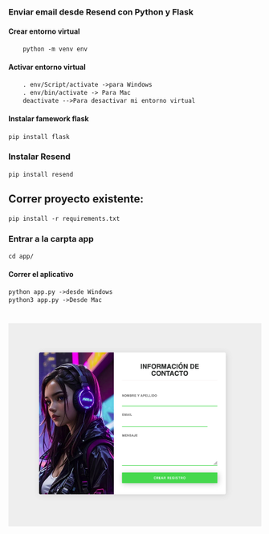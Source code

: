 ### Enviar email desde Resend con Python y Flask

#### Crear entorno virtual

        python -m venv env

#### Activar entorno virtual

        . env/Script/activate ->para Windows
        . env/bin/activate -> Para Mac
        deactivate -->Para desactivar mi entorno virtual


#### Instalar famework flask

    pip install flask

### Instalar Resend

    pip install resend

## Correr proyecto existente:

    pip install -r requirements.txt

### Entrar a la carpta app

    cd app/

#### Correr el aplicativo

    python app.py ->desde Windows
    python3 app.py ->Desde Mac

#

![](https://raw.githubusercontent.com/urian121/imagenes-proyectos-github/master/enviar-email-desde-Resend-con-Node-y-Express-urian-viera.png)
